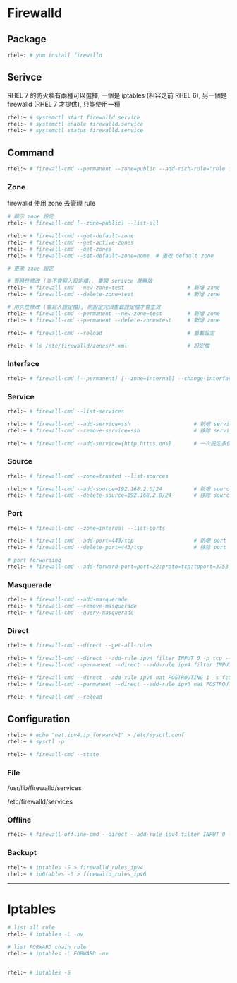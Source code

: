 # Firewalld #


## Package ##

```bash
rhel~: # yum install firewalld
```


## Serivce ##

RHEL 7 的防火牆有兩種可以選擇, 一個是 iptables (相容之前 RHEL 6), 另一個是 firewalld (RHEL 7 才提供), 只能使用一種

```bash
rhel:~ # systemctl start firewalld.service
rhel:~ # systemctl enable firewalld.service
rhel:~ # systemctl status firewalld.service
```


## Command ##

```bash
rhel:~ # firewall-cmd --permanent --zone=public --add-rich-rule="rule family=ipv4 accept source address=192.168.68.0/24"
```


### Zone ###

firewalld 使用 zone 去管理 rule

```bash
# 顯示 zone 設定
rhel:~ # firewall-cmd [--zone=public] --list-all

rhel:~ # firewall-cmd --get-default-zone
rhel:~ # firewall-cmd --get-active-zones
rhel:~ # firewall-cmd --get-zones
rhel:~ # firewall-cmd --set-default-zone=home  # 更改 default zone

# 更改 zone 設定

# 暫時性修改 (並不會寫入設定檔), 重開 serivce 就無效
rhel:~ # firewall-cmd --new-zone=test                    # 新增 zone
rhel:~ # firewall-cmd --delete-zone=test                 # 新增 zone

# 用久性修改 (會寫入設定檔), 剛設定完須重載設定檔才會生效
rhel:~ # firewall-cmd --permanent --new-zone=test        # 新增 zone
rhel:~ # firewall-cmd --permanent --delete-zone=test     # 新增 zone

rhel:~ # firewall-cmd --reload                           # 重載設定

rhel:~ # ls /etc/firewalld/zones/*.xml                   # 設定檔
```


### Interface ###

```bash
rhel:~ # firewall-cmd [--permanent] [--zone=internal] --change-interface=eth0
```


### Service ###

```bash
rhel:~ # firewall-cmd --list-services

rhel:~ # firewall-cmd --add-service=ssh                    # 新增 service
rhel:~ # firewall-cmd --remove-service=ssh                 # 移除 service

rhel:~ # firewall-cmd --add-service={http,https,dns}       # 一次設定多個 service
```


### Source ###

```bash
rhel:~ # firewall-cmd --zone=trusted --list-sources

rhel:~ # firewall-cmd --add-source=192.168.2.0/24          # 新增 source
rhel:~ # firewall-cmd --delete-source=192.168.2.0/24       # 移除 source
```


### Port ###

```bash
rhel:~ # firewall-cmd --zone=internal --list-ports

rhel:~ # firewall-cmd --add-port=443/tcp                   # 新增 port
rhel:~ # firewall-cmd --delete-port=443/tcp                # 移除 port

# port forwarding
rhel:~ # firewall-cmd --add-forward-port=port=22:proto=tcp:toport=3753
```


### Masquerade ###

```bash
rhel:~ # firewall-cmd --add-masquerade
rhel:~ # firewall-cmd –-remove-masquerade
rhel:~ # firewall-cmd -–query-masquerade
```


### Direct ###

```bash
rhel:~ # firewall-cmd --direct --get-all-rules

rhel:~ # firewall-cmd --direct --add-rule ipv4 filter INPUT 0 -p tcp --dport 9000 -j ACCEPT
rhel:~ # firewall-cmd --permanent --direct --add-rule ipv4 filter INPUT 0 -p tcp --dport 9000 -j ACCEPT 

rhel:~ # firewall-cmd --direct --add-rule ipv6 nat POSTROUTING 1 -s fc00:db8::1/112 -j MASQUERADE
rhel:~ # firewall-cmd --permanent --direct --add-rule ipv6 nat POSTROUTING 1 -s fc00:db8::1/112 -j MASQUERADE

rhel:~ # firewall-cmd --reload
```


## Configuration ##

```bash
rhel:~ # echo "net.ipv4.ip_forward=1" > /etc/sysctl.conf
rhel:~ # sysctl -p

rhel:~ # firewall-cmd --state
```


### File ###

/usr/lib/firewalld/services

/etc/firewalld/services


### Offline ###

```bash
rhel:~ # firewall-offline-cmd --direct --add-rule ipv4 filter INPUT 0 -p tcp -m state --state NEW -m tcp --dport 22 -j ACCEPT
```

### Backupt ###

```bash
rhel:~ # iptables -S > firewalld_rules_ipv4
rhel:~ # ip6tables -S > firewalld_rules_ipv6
```


---

# Iptables

```bash
# list all rule
rhel:~ # iptables -L -nv

# list FORWARD chain rule
rhel:~ # iptables -L FORWARD -nv


rhel:~ # iptables -S
```